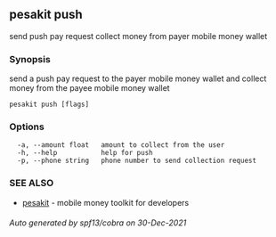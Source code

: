 ## pesakit push

send push pay request collect money from payer mobile money wallet

### Synopsis

send a push pay request to the payer mobile money wallet
and collect money from the payee mobile money wallet

```
pesakit push [flags]
```

### Options

```
  -a, --amount float   amount to collect from the user
  -h, --help           help for push
  -p, --phone string   phone number to send collection request
```

### SEE ALSO

* [pesakit](pesakit.md)	 - mobile money toolkit for developers

###### Auto generated by spf13/cobra on 30-Dec-2021
